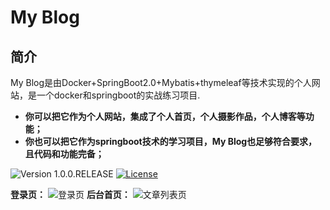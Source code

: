 # My Blog



## 简介
My Blog是由Docker+SpringBoot2.0+Mybatis+thymeleaf等技术实现的个人网站，是一个docker和springboot的实战练习项目.

- **你可以把它作为个人网站，集成了个人首页，个人摄影作品，个人博客等功能；**
- **你也可以把它作为springboot技术的学习项目，My Blog也足够符合要求，且代码和功能完备；**

![Version 1.0.0.RELEASE](https://img.shields.io/badge/version-1.0.0-yellow.svg)
[![License](https://img.shields.io/badge/license-apache-blue.svg)](https://github.com/realmmmmm/My-Blog/blob/master/LICENSE)



**登录页：**
![登录页](http://img.winterchen.com/tqad8k3tisi01qjtrv47k5nso4.png)
**后台首页：**
![文章列表页](http://img.winterchen.com/eqeqeqeqe.png)

